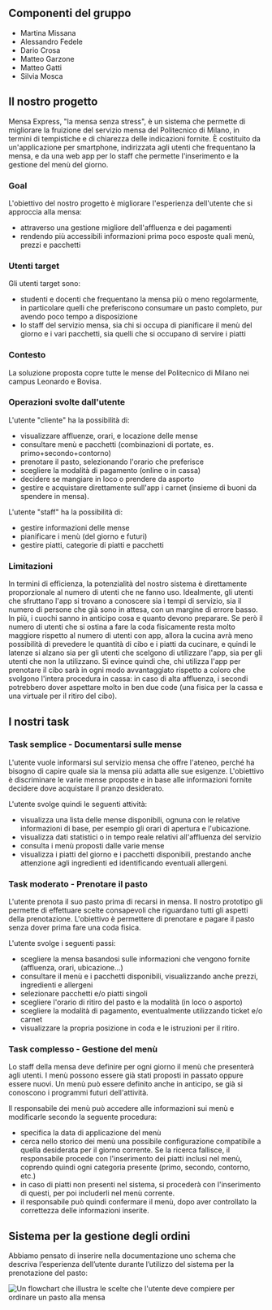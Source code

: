 <script>
	import { base } from '$app/paths';
	import diagramma from '$lib/assets/diagramma.png';

</script>

## Componenti del gruppo

- Martina Missana
- Alessandro Fedele
- Dario Crosa
- Matteo Garzone
- Matteo Gatti
- Silvia Mosca

## Il nostro progetto

Mensa Express, "la mensa senza stress", è un sistema che permette di migliorare la fruizione del servizio mensa del Politecnico di Milano, in termini di tempistiche e di chiarezza delle indicazioni fornite. È costituito da un'applicazione per smartphone, indirizzata agli utenti che frequentano la mensa, e da una web app per lo staff che permette l'inserimento e la gestione del menù del giorno.

### Goal
L'obiettivo del nostro progetto è migliorare l'esperienza dell'utente che si approccia alla mensa:
* attraverso una gestione migliore dell'affluenza e dei pagamenti
* rendendo più accessibili informazioni prima poco esposte quali menù, prezzi e pacchetti

### Utenti target
Gli utenti target sono:
* studenti e docenti che frequentano la mensa più o meno regolarmente, in particolare quelli che preferiscono consumare un pasto completo, pur avendo poco tempo a disposizione
* lo staff del servizio mensa, sia chi si occupa di pianificare il menù del giorno e i vari pacchetti, sia quelli che si occupano di servire i piatti

### Contesto
La soluzione proposta copre tutte le mense del Politecnico di Milano nei campus Leonardo e Bovisa.

### Operazioni svolte dall'utente
L'utente "cliente" ha la possibilità di:
* visualizzare affluenze, orari, e locazione delle mense
* consultare menù e pacchetti (combinazioni di portate, es. primo+secondo+contorno)
* prenotare il pasto, selezionando l'orario che preferisce
* scegliere la modalità di pagamento (online o in cassa)
* decidere se mangiare in loco o prendere da asporto
* gestire e acquistare direttamente sull'app i carnet (insieme di buoni da spendere in mensa).

L'utente "staff" ha la possibilità di:
* gestire informazioni delle mense
* pianificare i menù (del giorno e futuri)
* gestire piatti, categorie di piatti e pacchetti

### Limitazioni
In termini di efficienza, la potenzialità del nostro sistema è direttamente proporzionale al numero di utenti che ne fanno uso.
Idealmente, gli utenti che sfruttano l'app si trovano a conoscere sia i tempi di servizio, sia il numero di persone che già sono in attesa, con un margine di errore basso.
In più, i cuochi sanno in anticipo cosa e quanto devono preparare.
Se però il numero di utenti che si ostina a fare la coda fisicamente resta molto maggiore rispetto al numero di utenti con app, allora la cucina avrà meno possibilità di prevedere le quantità di cibo e i piatti da cucinare, e quindi le latenze si alzano sia per gli utenti che scelgono di utilizzare l'app, sia per gli utenti che non la utilizzano.
Si evince quindi che, chi utilizza l'app per prenotare il cibo sarà in ogni modo avvantaggiato rispetto a coloro che svolgono l'intera procedura in cassa: in caso di alta affluenza, i secondi potrebbero dover aspettare molto in ben due code (una fisica per la cassa e una virtuale per il ritiro del cibo).

## I nostri task

### Task semplice - Documentarsi sulle mense
L'utente vuole informarsi sul servizio mensa che offre l'ateneo, perché ha bisogno di capire quale sia la mensa più adatta alle sue esigenze. L'obiettivo è discriminare le varie mense proposte e in base alle informazioni fornite decidere dove acquistare il pranzo desiderato.

L'utente svolge quindi le seguenti attività:
* visualizza una lista delle mense disponibili, ognuna con le relative informazioni di base, per esempio gli orari di apertura e l'ubicazione.
* visualizza dati statistici o in tempo reale relativi all'affluenza del servizio
* consulta i menù proposti dalle varie mense
* visualizza i piatti del giorno e i pacchetti disponibili, prestando anche attenzione agli ingredienti ed identificando eventuali allergeni.

### Task moderato - Prenotare il pasto
L'utente prenota il suo pasto prima di recarsi in mensa. Il nostro prototipo gli permette di effettuare scelte consapevoli che riguardano tutti gli aspetti della prenotazione.
L'obiettivo è permettere di prenotare e pagare il pasto senza dover prima fare una coda fisica.

L'utente svolge i seguenti passi:
* scegliere la mensa basandosi sulle informazioni che vengono fornite (affluenza, orari, ubicazione...)
* consultare il menù e i pacchetti disponibili, visualizzando anche prezzi, ingredienti e allergeni
* selezionare pacchetti e/o piatti singoli
* scegliere l'orario di ritiro del pasto e la modalità (in loco o asporto)
* scegliere la modalità di pagamento, eventualmente utilizzando ticket e/o carnet
* visualizzare la propria posizione in coda e le istruzioni per il ritiro.

### Task complesso - Gestione del menù
Lo staff della mensa deve definire per ogni giorno il menù che presenterà agli utenti. I menù possono essere già stati proposti in passato oppure essere nuovi. Un menù può essere definito anche in anticipo, se già si conoscono i programmi futuri dell'attività.

Il responsabile dei menù può accedere alle informazioni sui menù e modificarle secondo la seguente procedura:
* specifica la data di applicazione del menù
* cerca nello storico dei menù una possibile configurazione compatibile a quella desiderata per il giorno corrente. Se la ricerca fallisce, il responsabile procede con l'inserimento dei piatti inclusi nel menù, coprendo quindi ogni categoria presente (primo, secondo, contorno, etc.)
* in caso di piatti non presenti nel sistema, si procederà con l'inserimento di questi, per poi includerli nel menù corrente.
* il responsabile può quindi confermare il menù, dopo aver controllato la correttezza delle informazioni inserite.

## Sistema per la gestione degli ordini
Abbiamo pensato di inserire nella documentazione uno schema che descriva l’esperienza dell’utente durante l’utilizzo del sistema per la prenotazione del pasto:

![Un flowchart che illustra le scelte che l'utente deve compiere per ordinare un pasto alla mensa]({diagramma} "Flowchart gestione ordini")
